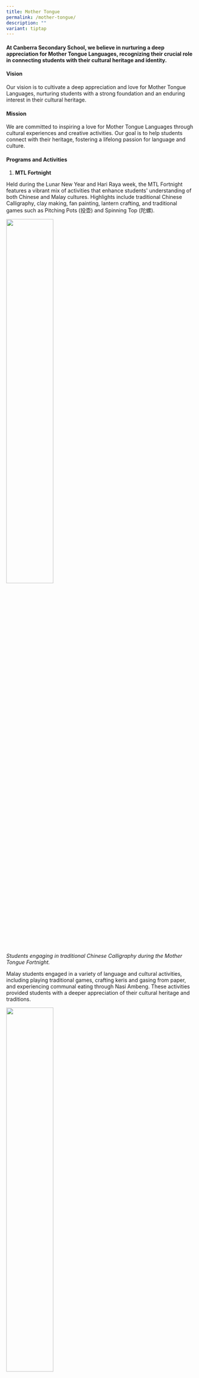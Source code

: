 ```yaml
---
title: Mother Tongue
permalink: /mother-tongue/
description: ""
variant: tiptap
---
```

<h4><strong>At Canberra Secondary School, we believe in nurturing a deep appreciation for Mother Tongue Languages, recognizing their crucial role in connecting students with their cultural heritage and identity.</strong></h4>
<h4><strong>Vision</strong></h4>
<p>Our vision is to cultivate a deep appreciation and love for Mother Tongue
Languages, nurturing students with a strong foundation and an enduring
interest in their cultural heritage.</p>
<p></p>
<h4><strong>Mission</strong></h4>
<p>We are committed to inspiring a love for Mother Tongue Languages through
cultural experiences and creative activities. Our goal is to help students
connect with their heritage, fostering a lifelong passion for language
and culture.</p>
<p></p>
<h4><strong>Programs and Activities</strong></h4>
<ol data-tight="true" class="tight">
<li>
<p><strong>MTL Fortnight</strong>
</p>
</li>
</ol>
<p>Held during the Lunar New Year and Hari Raya week, the MTL Fortnight features
a vibrant mix of activities that enhance students' understanding of both
Chinese and Malay cultures. Highlights include traditional Chinese Calligraphy,
clay making, fan painting, lantern crafting, and traditional games such
as Pitching Pots (投壶) and Spinning Top (陀螺).</p>
<p></p>
<div class="isomer-image-wrapper">
<img style="width: 50%;" height="auto" width="100%" alt="" src="/images/MT_1.jpg">
</div>
<p><em>Students engaging in traditional Chinese Calligraphy during the Mother Tongue Fortnight.</em>
</p>
<p>Malay students engaged in a variety of language and cultural activities,
including playing traditional games, crafting keris and gasing from paper,
and experiencing communal eating through Nasi Ambeng. These activities
provided students with a deeper appreciation of their cultural heritage
and traditions.</p>
<p></p>
<p></p>
<div class="isomer-image-wrapper">
<img style="width: 50%;" height="auto" width="100%" alt="" src="/images/MT_12.jpg">
</div>
<p><em>Students involved in Khat (Calligraphy activity) and the crafting keris from paper.</em>
</p>
<div class="isomer-image-wrapper">
<img style="width: 50%;" height="auto" width="100%" alt="" src="/images/MT_13.jpg">
</div>
<p></p>
<ol start="2" data-tight="true" class="tight">
<li>
<p><strong>Reading Programme</strong>
</p>
</li>
</ol>
<p>Our school-wide Chinese Language reading program is designed to spark
a love for reading and enhance literacy skills. During MTL lessons, students
engage with selected Chinese books or chapters through guided reading sessions
and interactive follow-up activities. The program also includes creative
competitions like the 校园超级阅读明星比赛 (Reading Ambassadors Programme Competition),
where students can showcase their creativity in video production, writing,
song lyrics, and comic drawing.</p>
<p><a href="https://www.youtube.com/watch?v=Y0RUdc3sKZM" rel="noopener nofollow" target="_blank">Watch some of these here.</a>
</p>
<p></p>
<ol start="3" data-tight="true" class="tight">
<li>
<p><strong>Cultural Performance Exposure Scheme (CPES)</strong>
</p>
</li>
</ol>
<p>The CPES offers students enriching cultural experiences through performances
and arts. This year, the Secondary Two students attended a performance
at the Singapore Chinese Cultural Centre, enjoying the traditional comedic
art of Crosstalk. Such experiences deepen students' appreciation of Chinese
heritage and inspire further exploration.</p>
<p></p>
<div class="isomer-image-wrapper">
<img style="width: 50%;" height="auto" width="100%" alt="" src="/images/MT_2.jpg">
</div>
<p><em>Secondary Two students enjoying a Crosstalk performance at the Singapore Chinese Cultural Centre.</em>
</p>
<p></p>
<ol start="4" data-tight="true" class="tight">
<li>
<p><strong>Conversational Chinese and Malay (CCM) Programme</strong>
</p>
<p>The CCM Programme is an enrichment programme offered to the Secondary
One students. Through this program, students gain a deeper understanding
and appreciation of Singapore’s diverse cultures while practicing conversational
Chinese or Malay in authentic settings.</p>
<p></p>
<div class="isomer-image-wrapper">
<img style="width: 50%;" height="auto" width="100%" alt="" src="/images/MT_3.jpg">
</div>
</li>
</ol>
<p><em>Secondary One students actively participating in CCM lessons, practicing their newly acquired language skills in real-life scenarios.</em>
</p>
<p></p>
<ol start="5" data-tight="true" class="tight">
<li>
<p><strong>Learning Journeys</strong>
</p>
<p>To enhance students' connection with their cultural roots, our Chinese
Language Unit organizes learning journeys, such as the Traditional Tea
and Coffee Appreciation workshops for Secondary Three students. These hands-on
experiences allow students to explore the intricacies of Chinese and Singaporean
traditions, fostering a deeper understanding of their cultural heritage.</p>
<p></p>
<div class="isomer-image-wrapper">
<img style="width: 50%;" height="auto" width="100%" alt="" src="/images/MT_4.jpg">
</div>
</li>
</ol>
<p><em>Secondary Three students learning about Singapore Chinese heritage through a hands-on traditional coffee appreciation workshop.</em>
</p>
<p></p>
<div class="isomer-image-wrapper">
<img style="width: 50%;" height="auto" width="100%" alt="" src="/images/MT_14.jpg">
</div>
<p><em>Secondary Three students attentively listen to their guide during the Malay Learning Journey to Bukit Chandu, where they explored significant historical landmarks and learned about Lieutenant Adnan's heroic sacrifices during the Japanese invasion. This outdoor experience deepened their connection to Singapore's national history and heritage.</em>
</p>
<p></p>
<div class="isomer-image-wrapper">
<img style="width: 50%;" height="auto" width="100%" alt="" src="/images/MT_15.jpg">
</div>
<p>To deepen students' appreciation of their national history, our Malay
Language Unit organised a learning journey to Bukit Chandu on 9th May for
Secondary Three students. This immersive experience included a guided tour,
video screening, and poetry recitation, enriching their understanding of
Lieutenant Adnan's sacrifices during the Japanese invasion.</p>
<p></p>
<ol start="6" data-tight="true" class="tight">
<li>
<p><strong>Curriculum</strong>
</p>
<p>Our MTL Curriculum integrates both collaborative and multimodal methods
to enrich student learning and skill development. Through group projects,
students enhance their self-directed learning, teamwork, and understanding
of Singapore’s society, while cultivating important values such as respect,
responsibility, and creativity. Students are empowered to express their
ideas and opinions through diverse language products, including audio and
video recordings, brochure design, and oral presentations, ensuring a well-rounded
and engaging learning experience.</p>
<p></p>
</li>
</ol>
<div class="isomer-image-wrapper">
<img style="width: 50%;" height="auto" width="100%" alt="" src="/images/MT_5.png">
</div>
<p><em>Secondary Two CL AA project: Create Your Own Brochure</em>
</p>
<p></p>
<h4><strong>Festive Celebrations</strong></h4>
<p><strong>1.&nbsp;&nbsp;&nbsp;&nbsp;&nbsp; Lunar New Year</strong>
</p>
<p>Our Lunar New Year celebrations are a vibrant mix of tradition and creativity.
From a Classroom Decoration Competition using recycled materials to a school-wide
concert featuring performances from our Performing Arts CCAs, students
and staff come together to celebrate the festivities. These activities
not only celebrate our cultural roots but also emphasize the importance
of Gratitude, Respect and Compassion.</p>
<p></p>
<div class="isomer-image-wrapper">
<img style="width: 50%;" height="auto" width="100%" alt="" src="/images/MT_6.jpg">
</div>
<p><em>A vibrant performance by our students during the Lunar New Year celebration</em>
</p>
<p></p>
<div class="isomer-image-wrapper">
<img style="width: 50%;" height="auto" width="100%" alt="" src="/images/MT_7.jpg">
</div>
<p></p>
<ol start="2" data-tight="true" class="tight">
<li>
<p><strong>Hari Raya</strong>
</p>
<p></p>
</li>
<li>
<p><strong>Mid-Autumn Festival</strong>
</p>
<p>Our department organizes different activities to celebrate these festivals,
like quizzes, cultural appreciation sessions, and traditional games such
as Lantern Making and Lantern Riddles (猜灯谜), to help students better understand
the diverse cultures in our community.</p>
<p></p>
<div class="isomer-image-wrapper">
<img style="width: 50%;" height="auto" width="100%" alt="" src="/images/MT_9.jpg">
</div>
</li>
</ol>
<p><em>Students participating in a lantern making activity as part of the Mid-Autumn Festival celebration.</em>
</p>
<p></p>
<h4><strong>Publications</strong></h4>
<p>Launched in 2014, <em>康情 Kang Qing</em> is our flagship Chinese Language
publication that showcases students' written works and reflections. In
2019, it expanded to include contributions from the Malay Language Unit,
promoting unity and mutual respect through shared literature. This publication
continues to be a platform for students to express themselves and connect
with others in our diverse community.</p>
<div class="isomer-image-wrapper">
<img style="width: 50%;" height="auto" width="100%" alt="" src="/images/MT_10.png">
</div>
<p><em>康情 Kang Qing 2023</em>
</p>
<p></p>
<h4><strong>Competitions</strong></h4>
<p>Participation in competitions provides our students valuable opportunities
to apply their language skills in real-world contexts. These experiences
not only enhance linguistic abilities but also build confidence, critical
thinking, and a sense of accomplishment. Engaging with peers and experts
through these platforms deepens their appreciation for language and culture,
preparing them for success in a globalized world.</p>
<p></p>
<div class="isomer-image-wrapper">
<img style="width: 50%;" height="auto" width="100%" alt="" src="/images/MT_11.jpg">
</div>
<p><em>Our students proudly receiving their awards from Create Your Own Newspaper Competition全国学生编采比赛, showcasing their hardwork and creativity.</em>
</p>
<p></p>
<div class="isomer-image-wrapper">
<img style="width: 50%;" height="auto" width="100%" alt="" src="/images/MT_12.png">
</div>
<h4><strong>Student Achievements</strong></h4>
<p><u>2024:</u>
</p>
<p>“Awe-Inspiring Virture and Ocean of Wisdom” National Calligraphy Competition</p>
<p>「威德智海」全国硬笔书法比赛</p>
<p>Finalist</p>
<p></p>
<p><u>2023:</u>
</p>
<p>Reading Ambassadors Programme Competition</p>
<p>超级阅读明星比赛</p>
<p>Video Category (Team): First Prize &amp; Second Prize</p>
<p></p>
<p>Create Your Own Newspaper Competition</p>
<p>全国学生编采比赛</p>
<p>Upper Sec Category – First Prize (高年级组 一等奖 )</p>
<p>Lower Sec Category – Second Prize (低年级组 二等奖)</p>
<p></p>
<p><u>2022:</u>
</p>
<p>5<sup>th</sup> Text Recital Competition for Primary and Secondary Schools</p>
<p>第五届中小学课文朗诵比赛</p>
<p>Upper Secondary (Individual) Category: Second Prize (亚军)</p>
<p></p>